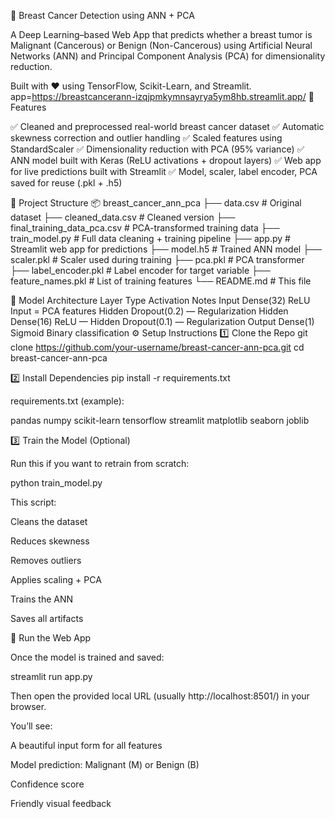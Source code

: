 🧬 Breast Cancer Detection using ANN + PCA

A Deep Learning–based Web App that predicts whether a breast tumor is Malignant (Cancerous) or Benign (Non-Cancerous) using Artificial Neural Networks (ANN) and Principal Component Analysis (PCA) for dimensionality reduction.

Built with ❤️ using TensorFlow, Scikit-Learn, and Streamlit.
app=https://breastcancerann-izqjpmkymnsayrya5ym8hb.streamlit.app/
🌟 Features

✅ Cleaned and preprocessed real-world breast cancer dataset
✅ Automatic skewness correction and outlier handling
✅ Scaled features using StandardScaler
✅ Dimensionality reduction with PCA (95% variance)
✅ ANN model built with Keras (ReLU activations + dropout layers)
✅ Web app for live predictions built with Streamlit
✅ Model, scaler, label encoder, PCA saved for reuse (.pkl + .h5)

📁 Project Structure
📦 breast_cancer_ann_pca
├── data.csv                     # Original dataset
├── cleaned_data.csv              # Cleaned version
├── final_training_data_pca.csv   # PCA-transformed training data
├── train_model.py                # Full data cleaning + training pipeline
├── app.py                        # Streamlit web app for predictions
├── model.h5                      # Trained ANN model
├── scaler.pkl                    # Scaler used during training
├── pca.pkl                       # PCA transformer
├── label_encoder.pkl             # Label encoder for target variable
├── feature_names.pkl             # List of training features
└── README.md                     # This file

🧠 Model Architecture
Layer	Type	Activation	Notes
Input	Dense(32)	ReLU	Input = PCA features
Hidden	Dropout(0.2)	—	Regularization
Hidden	Dense(16)	ReLU	—
Hidden	Dropout(0.1)	—	Regularization
Output	Dense(1)	Sigmoid	Binary classification
⚙️ Setup Instructions
1️⃣ Clone the Repo
git clone https://github.com/your-username/breast-cancer-ann-pca.git
cd breast-cancer-ann-pca

2️⃣ Install Dependencies
pip install -r requirements.txt


requirements.txt (example):

pandas
numpy
scikit-learn
tensorflow
streamlit
matplotlib
seaborn
joblib

3️⃣ Train the Model (Optional)

Run this if you want to retrain from scratch:

python train_model.py


This script:

Cleans the dataset

Reduces skewness

Removes outliers

Applies scaling + PCA

Trains the ANN

Saves all artifacts

🚀 Run the Web App

Once the model is trained and saved:

streamlit run app.py


Then open the provided local URL (usually http://localhost:8501/) in your browser.

You’ll see:

A beautiful input form for all features

Model prediction: Malignant (M) or Benign (B)

Confidence score

Friendly visual feedback
